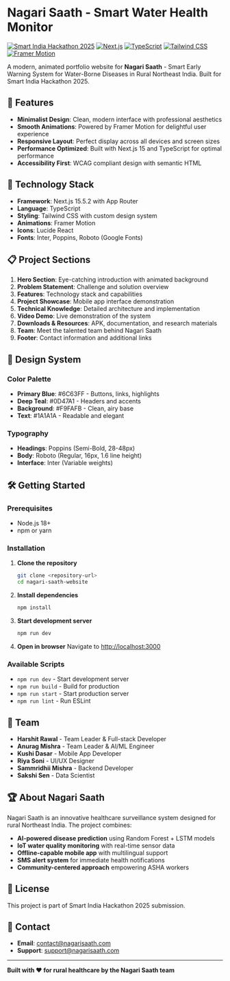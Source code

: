 # Nagari Saath - Smart Water Health Monitor

[![Smart India Hackathon 2025](https://img.shields.io/badge/SIH-2025-blue)](https://sih.gov.in/)
[![Next.js](https://img.shields.io/badge/Next.js-15.5.2-black)](https://nextjs.org/)
[![TypeScript](https://img.shields.io/badge/TypeScript-5.0-blue)](https://www.typescriptlang.org/)
[![Tailwind CSS](https://img.shields.io/badge/Tailwind-3.0-38bdf8)](https://tailwindcss.com/)
[![Framer Motion](https://img.shields.io/badge/Framer_Motion-11.0-purple)](https://www.framer.com/motion/)

A modern, animated portfolio website for **Nagari Saath** - Smart Early Warning System for Water-Borne Diseases in Rural Northeast India. Built for Smart India Hackathon 2025.

## 🌟 Features

- **Minimalist Design**: Clean, modern interface with professional aesthetics
- **Smooth Animations**: Powered by Framer Motion for delightful user experience
- **Responsive Layout**: Perfect display across all devices and screen sizes
- **Performance Optimized**: Built with Next.js 15 and TypeScript for optimal performance
- **Accessibility First**: WCAG compliant design with semantic HTML

## 🚀 Technology Stack

- **Framework**: Next.js 15.5.2 with App Router
- **Language**: TypeScript
- **Styling**: Tailwind CSS with custom design system
- **Animations**: Framer Motion
- **Icons**: Lucide React
- **Fonts**: Inter, Poppins, Roboto (Google Fonts)

## 📋 Project Sections

1. **Hero Section**: Eye-catching introduction with animated background
2. **Problem Statement**: Challenge and solution overview
3. **Features**: Technology stack and capabilities
4. **Project Showcase**: Mobile app interface demonstration
5. **Technical Knowledge**: Detailed architecture and implementation
6. **Video Demo**: Live demonstration of the system
7. **Downloads & Resources**: APK, documentation, and research materials
8. **Team**: Meet the talented team behind Nagari Saath
9. **Footer**: Contact information and additional links

## 🎨 Design System

### Color Palette
- **Primary Blue**: #6C63FF - Buttons, links, highlights
- **Deep Teal**: #0D47A1 - Headers and accents
- **Background**: #F9FAFB - Clean, airy base
- **Text**: #1A1A1A - Readable and elegant

### Typography
- **Headings**: Poppins (Semi-Bold, 28-48px)
- **Body**: Roboto (Regular, 16px, 1.6 line height)
- **Interface**: Inter (Variable weights)

## 🛠️ Getting Started

### Prerequisites
- Node.js 18+ 
- npm or yarn

### Installation

1. **Clone the repository**
   ```bash
   git clone <repository-url>
   cd nagari-saath-website
   ```

2. **Install dependencies**
   ```bash
   npm install
   ```

3. **Start development server**
   ```bash
   npm run dev
   ```

4. **Open in browser**
   Navigate to [http://localhost:3000](http://localhost:3000)

### Available Scripts

- `npm run dev` - Start development server
- `npm run build` - Build for production
- `npm run start` - Start production server
- `npm run lint` - Run ESLint

## 👥 Team

- **Harshit Rawal** - Team Leader & Full-stack Developer
- **Anurag Mishra** - Team Leader & AI/ML Engineer  
- **Kushi Dasar** - Mobile App Developer
- **Riya Soni** - UI/UX Designer
- **Sammridhii Mishra** - Backend Developer
- **Sakshi Sen** - Data Scientist

## 🏆 About Nagari Saath

Nagari Saath is an innovative healthcare surveillance system designed for rural Northeast India. The project combines:

- **AI-powered disease prediction** using Random Forest + LSTM models
- **IoT water quality monitoring** with real-time sensor data
- **Offline-capable mobile app** with multilingual support
- **SMS alert system** for immediate health notifications
- **Community-centered approach** empowering ASHA workers

## 📜 License

This project is part of Smart India Hackathon 2025 submission.

## 📧 Contact

- **Email**: contact@nagarisaath.com
- **Support**: support@nagarisaath.com

---

**Built with ❤️ for rural healthcare by the Nagari Saath team**
